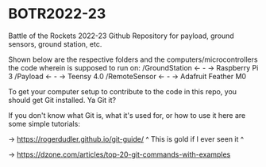 # BOTR2022-23
Battle of the Rockets 2022-23 Github Repository for payload, ground sensors, ground station, etc.

Shown below are the respective folders and the computers/microcontrollers the code wherein is supposed to run on:
    /GroundStation      <- - ->     Raspberry Pi 3
    /Payload            <- - ->     Teensy 4.0
    /RemoteSensor       <- - ->     Adafruit Feather M0

To get your computer setup to contribute to the code in this repo, you should get Git installed. Ya Git it?

If you don't know what Git is, what it's used for, or how to use it here are some simple tutorials:

-> https://rogerdudler.github.io/git-guide/
     ^ This is gold if I ever seen it ^

-> https://dzone.com/articles/top-20-git-commands-with-examples
